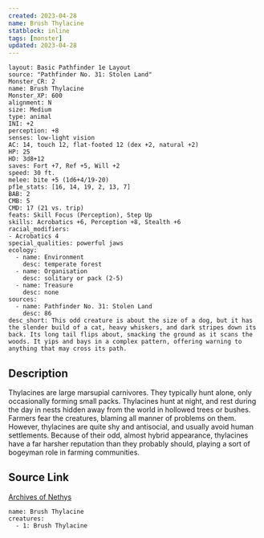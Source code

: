 ```yaml
---
created: 2023-04-28
name: Brush Thylacine
statblock: inline
tags: [monster]
updated: 2023-04-28
---
```

```statblock
layout: Basic Pathfinder 1e Layout
source: "Pathfinder No. 31: Stolen Land"
Monster_CR: 2
name: Brush Thylacine
Monster_XP: 600
alignment: N
size: Medium
type: animal
INI: +2
perception: +8
senses: low-light vision
AC: 14, touch 12, flat-footed 12 (dex +2, natural +2)
HP: 25
HD: 3d8+12
saves: Fort +7, Ref +5, Will +2
speed: 30 ft.
melee: bite +5 (1d6+4/19-20)
pf1e_stats: [16, 14, 19, 2, 13, 7]
BAB: 2
CMB: 5
CMD: 17 (21 vs. trip)
feats: Skill Focus (Perception), Step Up
skills: Acrobatics +6, Perception +8, Stealth +6
racial_modifiers:
- Acrobatics 4
special_qualities: powerful jaws
ecology:
  - name: Environment
    desc: temperate forest
  - name: Organisation
    desc: solitary or pack (2-5)
  - name: Treasure
    desc: none
sources:
  - name: Pathfinder No. 31: Stolen Land
    desc: 86
desc_short: This odd creature is about the size of a dog, but it has the slender build of a cat, heavy whiskers, and dark stripes down its back. Its long tail flips about, smacking the ground as it scans the woods. It yips and bays in a complex pattern, offering warning to anything that may cross its path.
```
## Description
Thylacines are large marsupial carnivores. They typically hunt alone, only occasionally forming small packs. Thylacines hunt at night, and rest during the day in nests hidden away from the world in hollowed trees or bushes. Farmers fear the creatures, blaming all manner of problems on them. However, thylacines are quite shy and antisocial, and usually avoid human settlements. Because of their odd, almost hybrid appearance, thylacines have a far harsher reputation than they probably should, playing a sort of bogeyman role in farming communities.
## Source Link
[Archives of Nethys](https://aonprd.com/MonsterDisplay.aspx?ItemName=Brush%20Thylacine)
```encounter-table
name: Brush Thylacine
creatures:
  - 1: Brush Thylacine
```
